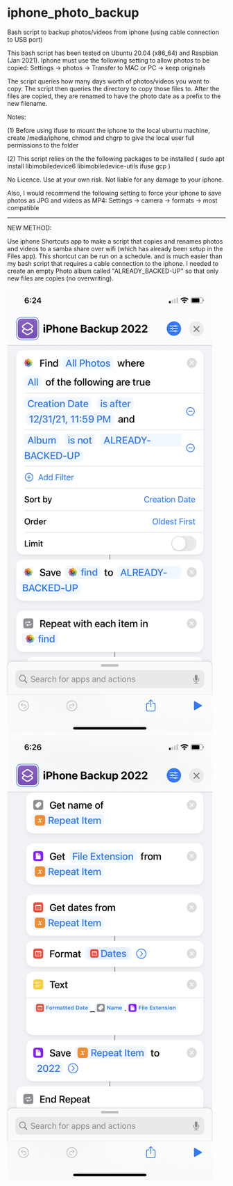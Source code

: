 # iphone_photo_backup
Bash script to backup photos/videos from iphone (using cable connection to USB port)

This bash script has been tested on Ubuntu 20.04 (x86_64) and Raspbian (Jan 2021).
Iphone must use the following setting to allow photos to be copied:
Settings -> photos -> Transfer to MAC or PC -> keep originals 

The script queries how many days worth of photos/videos you want to copy. The script then queries the directory to copy those files to. After the files are copied, they are renamed to have the photo date as a prefix to the new filename.

Notes:

(1) Before using ifuse to mount the iphone to the local ubuntu machine, create /media/iphone, chmod and chgrp to give the local user full permissions to the folder

(2) This script relies on the the following packages to be installed ( sudo apt install libimobiledevice6 libimobiledevice-utils ifuse gcp )


No Licence. Use at your own risk. Not liable for any damage to your iphone.

Also, I would recommend the following setting to force your iphone to save photos as JPG and videos as MP4:
Settings -> camera -> formats -> most compatible 

---------------------------------------------------------------------
NEW METHOD: 

Use iphone Shortcuts app to make a script that copies and renames photos and videos to a samba share over wifi (which has already been setup in the Files app). This shortcut can be run on a schedule. and is much easier than my bash script that requires a cable connection to the iphone. I needed to create an empty Photo album called "ALREADY_BACKED-UP" so that only new files are copies (no overwriting).

![screen_shot_1](https://github.com/charkster/iphone_photo_backup/blob/master/screen_capture/2022_03-14_18_24_45_IMG_6294.png)
![screen_shot_1](https://github.com/charkster/iphone_photo_backup/blob/master/screen_capture/2022_03-14_18_26_54_IMG_6295.png)
